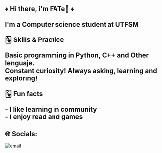 ## ♦ Hi there, i'm FATe👋 ♦<br><br>I'm a Computer science student at UTFSM<br><br>🂱 Skills & Practice<br><br>Basic programming in Python, C++ and Other lenguaje.<br>Constant curiosity! Always asking, learning and exploring!<br><br>🂲 Fun facts<br><br>- I like learning in community<br>- I enjoy read and games


## 🌐 Socials:
[![email](https://img.shields.io/badge/Email-D14836?logo=gmail&logoColor=white)](https://mail.google.com/mail/?view=cm&fs=1&to=kernelia088@gmail.com)
